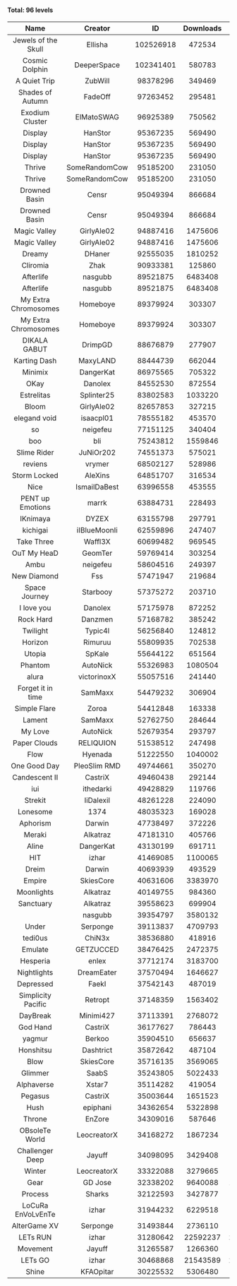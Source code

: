 #### Total: 96 levels

| Name | Creator | ID | Downloads | Likes |
|:---:|:---:|:---:|:---:|:---:|
| Jewels of the Skull | Ellisha | 102526918 | 472534 | 22666
| Cosmic Dolphin | DeeperSpace | 102341401 | 580783 | 49515
| A Quiet Trip | ZubWill | 98378296 | 349469 | 29897
| Shades of Autumn | FadeOff | 97263452 | 295481 | 17382
| Exodium Cluster | ElMatoSWAG | 96925389 | 750562 | 82473
| Display | HanStor | 95367235 | 569490 | 65345
| Display | HanStor | 95367235 | 569490 | 65345
| Display | HanStor | 95367235 | 569490 | 65345
| Thrive | SomeRandomCow | 95185200 | 231050 | 15545
| Thrive | SomeRandomCow | 95185200 | 231050 | 15545
| Drowned Basin | Censr | 95049394 | 866684 | 90874
| Drowned Basin | Censr | 95049394 | 866684 | 90874
| Magic Valley | GirlyAle02 | 94887416 | 1475606 | 175928
| Magic Valley | GirlyAle02 | 94887416 | 1475606 | 175928
| Dreamy | DHaner | 92555035 | 1810252 | 202198
| Cliromia | Zhak | 90933381 | 125860 | 11351
| Afterlife | nasgubb | 89521875 | 6483408 | 443599
| Afterlife | nasgubb | 89521875 | 6483408 | 443599
| My Extra Chromosomes | Homeboye | 89379924 | 303307 | 22273
| My Extra Chromosomes | Homeboye | 89379924 | 303307 | 22273
| DIKALA GABUT | DrimpGD | 88676879 | 277907 | 17832
| Karting Dash | MaxyLAND | 88444739 | 662044 | 53184
| Minimix | DangerKat | 86975565 | 705322 | 64476
| OKay | Danolex | 84552530 | 872554 | 85924
| Estrelitas | Splinter25 | 83802583 | 1033220 | 94648
| Bloom | GirlyAle02 | 82657853 | 327215 | 29739
| elegand void | isaacpl01 | 78555182 | 453570 | 28549
| so | neigefeu | 77151125 | 340404 | 29261
| boo | bli | 75243812 | 1559846 | 122937
| Slime Rider | JuNiOr202 | 74551373 | 575021 | 32019
| reviens | vrymer | 68502127 | 528986 | 33057
| Storm Locked | AleXins | 64851707 | 316534 | 24589
| Nice | IsmailDaBest | 63996558 | 453555 | 25986
| PENT up Emotions | marrk | 63884731 | 228493 | 15095
| IKnimaya | DYZEX | 63155798 | 297791 | 20724
| kichigai | iIBlueMoonIi | 62559896 | 247407 | 11214
| Take Three | Waffl3X | 60699482 | 969545 | 84975
| OuT My HeaD | GeomTer | 59769414 | 303254 | 21009
| Ambu | neigefeu | 58604516 | 249397 | 23427
| New Diamond | Fss | 57471947 | 219684 | 16529
| Space Journey | Starbooy | 57375272 | 203710 | 15165
| I love you | Danolex | 57175978 | 872252 | 94310
| Rock Hard | Danzmen | 57168782 | 385242 | 32130
| Twilight | Typic4l | 56256840 | 124812 | 10372
| Horizon | Rimuruu | 55809935 | 702538 | 77043
| Utopia | SpKale | 55644122 | 651564 | 65934
| Phantom | AutoNick | 55326983 | 1080504 | 73506
| alura | victorinoxX | 55057516 | 241440 | 19361
| Forget it in time | SamMaxx | 54479232 | 306904 | 25303
| Simple Flare | Zoroa | 54412848 | 163338 | 22608
| Lament | SamMaxx | 52762750 | 284644 | 33768
| My Love | AutoNick | 52679354 | 293797 | 29820
| Paper Clouds | RELIQUION | 51538512 | 247498 | 31146
| Flow | Hyenada | 51222550 | 1040002 | 113931
| One Good Day | PleoSlim RMD | 49744661 | 350270 | 38250
| Candescent II | CastriX | 49460438 | 292144 | 38105
| iui | ithedarki | 49428829 | 119766 | 17551
| Strekit | IiDalexiI | 48261228 | 224090 | 31470
| Lonesome | 1374 | 48035323 | 169028 | 22280
| Aphorism | Darwin | 47738497 | 372226 | 48150
| Meraki | Alkatraz | 47181310 | 405766 | 47517
| Aline | DangerKat | 43130199 | 691711 | 73395
| HIT | izhar | 41469085 | 1100065 | 111246
| Dreim | Darwin | 40693939 | 493529 | 59629
| Empire | SkiesCore | 40631606 | 3383970 | 315734
| Moonlights | Alkatraz | 40149755 | 984360 | 83157
| Sanctuary | Alkatraz | 39558623 | 699904 | 89398
|   | nasgubb | 39354797 | 3580132 | 269833
| Under | Serponge | 39113837 | 4709793 | 462291
| tedi0us | ChiN3x | 38536880 | 418916 | 53538
| Emulate | GETZUCCED | 38476425 | 2472375 | 233570
| Hesperia | enlex | 37712174 | 3183700 | 225243
| Nightlights | DreamEater | 37570494 | 1646627 | 152374
| Depressed | FaekI | 37542143 | 487019 | 66913
| Simplicity Pacific | Retropt | 37148359 | 1563402 | 163838
| DayBreak | Minimi427 | 37113391 | 2768072 | 281073
| God Hand | CastriX | 36177627 | 786443 | 101012
| yagmur | Berkoo | 35904510 | 656637 | 84096
| Honshitsu | Dashtrict | 35872642 | 487104 | 79576
| Blow | SkiesCore | 35716135 | 3569065 | 345974
| Glimmer | SaabS | 35243805 | 5022433 | 400838
| Alphaverse | Xstar7 | 35114282 | 419054 | 71336
| Pegasus | CastriX | 35003644 | 1651523 | 200850
| Hush | epiphani | 34362654 | 5322898 | 437439
| Throne | EnZore | 34309016 | 587646 | 93723
| OBsoleTe World | LeocreatorX | 34168272 | 1867234 | 185269
| Challenger Deep | Jayuff | 34098095 | 3429408 | 200372
| Winter | LeocreatorX | 33322088 | 3279665 | 329251
| Gear | GD Jose | 32338202 | 9640088 | 1216662
| Process | Sharks | 32122593 | 3427877 | 431840
| LoCuRa EnVoLvEnTe | izhar | 31944232 | 6229518 | 664833
| AlterGame XV | Serponge | 31493844 | 2736110 | 241781
| LETs  RUN | izhar | 31280642 | 22592237 | 2347934
| Movement | Jayuff | 31265587 | 1266360 | 146183
| LETs GO | izhar | 30468868 | 21543589 | 2004454
| Shine | KFAOpitar | 30225532 | 5306480 | 597113
